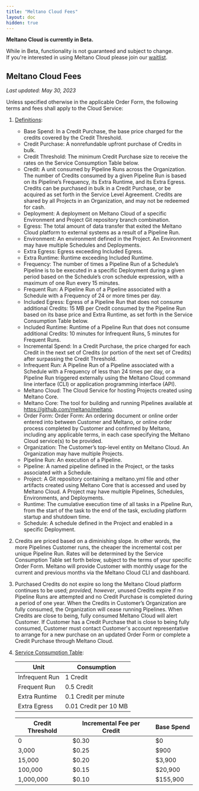 ```yaml
---
title: "Meltano Cloud Fees"
layout: doc
hidden: true
---
```

<div class="notification is-info">
  <p><strong>Meltano Cloud is currently in Beta.</strong></p>
  <p>While in Beta, functionality is not guaranteed and subject to change. <br> If you're interested in using Meltano Cloud please join our <a href="https://meltano.com/cloud/">waitlist</a>.</p>
</div>

## Meltano Cloud Fees

_Last updated: May 30, 2023_

Unless specified otherwise in the applicable Order Form, the following terms and fees shall apply to the Cloud Service:

1. <u>Definitions</u>:
    - Base Spend: In a Credit Purchase, the base price charged for the credits covered by the Credit Threshold.
    - Credit Purchase: A nonrefundable upfront purchase of Credits in bulk.
    - Credit Threshold: The minimum Credit Purchase size to receive the rates on the Service Consumption Table below.
    - Credit: A unit consumed by Pipeline Runs across the Organization. The number of Credits consumed by a given Pipeline Run is based on its Pipeline’s Frequency, its Extra Runtime, and its Extra Egress. Credits can be purchased in bulk in a Credit Purchase, or be acquired as set forth in the Service Level Agreement. Credits are shared by all Projects in an Organization, and may not be redeemed for cash.
    - Deployment: A deployment on Meltano Cloud of a specific Environment and Project Git repository branch combination.
    - Egress: The total amount of data transfer that exited the Meltano Cloud platform to external systems as a result of a Pipeline Run.
    - Environment: An environment defined in the Project. An Environment may have multiple Schedules and Deployments.
    - Extra Egress: Egress exceeding Included Egress.
    - Extra Runtime: Runtime exceeding Included Runtime.
    - Frequency: The number of times a Pipeline Run of a Schedule’s Pipeline is to be executed in a specific Deployment during a given period based on the Schedule’s cron schedule expression, with a maximum of one Run every 15 minutes.
    - Frequent Run: A Pipeline Run of a Pipeline associated with a Schedule with a Frequency of 24 or more times per day.
    - Included Egress: Egress of a Pipeline Run that does not consume additional Credits: 15 MB per Credit consumed by the Pipeline Run based on its base price and Extra Runtime, as set forth in the Service Consumption Table below.
    - Included Runtime: Runtime of a Pipeline Run that does not consume additional Credits: 10 minutes for Infrequent Runs, 5 minutes for Frequent Runs.
    - Incremental Spend: In a Credit Purchase, the price charged for each Credit in the next set of Credits (or portion of the next set of Credits) after surpassing the Credit Threshold.
    - Infrequent Run: A Pipeline Run of a Pipeline associated with a Schedule with a Frequency of less than 24 times per day, or a Pipeline Run triggered externally using the Meltano Cloud command line interface (CLI) or application programming interface (API).
    - Meltano Cloud: The Cloud Service for hosting Projects created using Meltano Core.
    - Meltano Core: The tool for building and running Pipelines available at https://github.com/meltano/meltano.
    - Order Form: Order Form: An ordering document or online order entered into between Customer and Meltano, or online order process completed by Customer and confirmed by Meltano, including any applicable terms, in each case specifying the Meltano Cloud service(s) to be provided.
    - Organization: The Customer’s top-level entity on Meltano Cloud. An Organization may have multiple Projects.
    - Pipeline Run: An execution of a Pipeline.
    - Pipeline: A named pipeline defined in the Project, or the tasks associated with a Schedule.
    - Project: A Git repository containing a meltano.yml file and other artifacts created using Meltano Core that is accessed and used by Meltano Cloud. A Project may have multiple Pipelines, Schedules, Environments, and Deployments.
    - Runtime: The cumulative execution time of all tasks in a Pipeline Run, from the start of the task to the end of the task, excluding platform startup and shutdown time.
    - Schedule: A schedule defined in the Project and enabled in a specific Deployment.

2. Credits are priced based on a diminishing slope. In other words, the more Pipelines Customer runs, the cheaper the incremental cost per unique Pipeline Run. Rates will be determined by the Service Consumption Table set forth below, subject to the terms of your specific Order Form. Meltano will provide Customer with monthly usage for the current and previous months via the Meltano Cloud CLI and dashboard.

3. Purchased Credits do not expire so long the Meltano Cloud platform continues to be used; _provided, however_, unused Credits expire if no Pipeline Runs are attempted and no Credit Purchase is completed during a period of one year. When the Credits in Customer’s Organization are fully consumed, the Organization will cease running Pipelines. When Credits are close to being, fully consumed Meltano Cloud will alert Customer. If Customer has a Credit Purchase that is close to being fully consumed, Customer must contact Customer's account representative to arrange for a new purchase on an updated Order Form or complete a Credit Purchase through Meltano Cloud.

4. <u>Service Consumption Table</u>:

    | Unit               | Consumption           |
    |--------------------|-----------------------|
    | Infrequent Run     | 1 Credit              |
    | Frequent Run       | 0.5 Credit            |
    | Extra Runtime      | 0.1 Credit per minute |
    | Extra Egress       | 0.01 Credit per 10 MB |

    | Credit Threshold | Incremental Fee per Credit | Base Spend |
    |------------------|----------------------------|------------|
    | 0                | $0.30                      | $0         |
    | 3,000            | $0.25                      | $900       |
    | 15,000           | $0.20                      | $3,900     |
    | 100,000          | $0.15                      | $20,900    |
    | 1,000,000        | $0.10                      | $155,900   |
